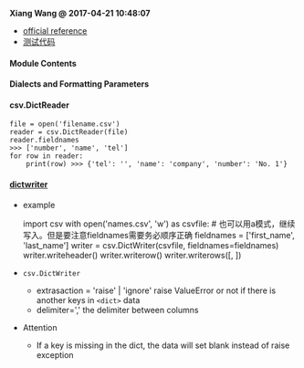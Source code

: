 **Xiang Wang @ 2017-04-21 10:48:07**

* [official reference](https://docs.python.org/3/library/csv.html)
* [测试代码](./script/csv写入中文.py)

#### Module Contents

#### Dialects and Formatting Parameters

#### csv.DictReader


    file = open('filename.csv')
    reader = csv.DictReader(file)
    reader.fieldnames
    >>> ['number', 'name', 'tel']
    for row in reader:
        print(row) >>> {'tel': '', 'name': 'company', 'number': 'No. 1'}


#### [dictwriter](https://docs.python.org/3/library/csv.html#csv.DictWriter)
* example


    import csv
    with open('names.csv', 'w') as csvfile:  # 也可以用a模式，继续写入。但是要注意fieldnames需要务必顺序正确
        fieldnames = ['first_name', 'last_name']
        writer = csv.DictWriter(csvfile, fieldnames=fieldnames)
        writer.writeheader()
        writer.writerow(<dict>)
        writer.writerows([<dict1>, <dict2>])


* `csv.DictWriter`
    * extrasaction = 'raise' | 'ignore' raise ValueError or not if there is another keys in `<dict>` data
    * delimiter=',' the delimiter between columns
* Attention
    * If a key is missing in the dict, the data will set blank instead of raise exception
